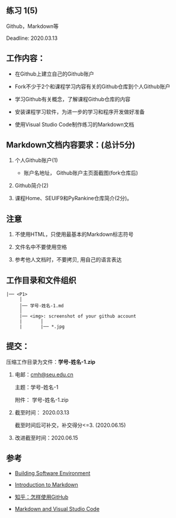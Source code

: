 ## 练习 1(5)
 
Github，Markdown等

Deadline: 2020.03.13

## 工作内容：

* 在Github上建立自己的Github账户

* Fork不少于2个和课程学习内容有关的Github仓库到个人Github账户

* 学习Github有关概念，了解课程Github仓库的内容

* 安装课程学习软件，为进一步的学习和程序开发做好准备

* 使用Visual Studio Code制作练习的Markdown文档

## Markdown文档内容要求：(总计5分)
    
1. 个人Github账户(1)

   * 账户名地址， Github账户主页面截图(fork仓库后)

2. Github简介(2)

3. 课程Home、SEUIF9和PyRankine仓库简介(2分)。

## 注意

1. 不使用HTML，只使用最基本的Markdown标志符号

2. 文件名中不要使用空格

3. 参考他人文档时，不要拷贝, 用自己的语言表达

## 工作目录和文件组织
```text
|── <P1>
     │ 
     │── 学号-姓名-1.md
     │
     |── <img>: screenshot of your github account
     |       │
     |       |── *.jpg 
```  

## 提交：

压缩工作目录为文件：**学号-姓名-1.zip**

1. 电邮：cmh@seu.edu.cn

    主题：学号-姓名-1

    附件： 学号-姓名-1.zip

2. 截至时间： 2020.03.13
   
     截至时间后可补交，补交得分<=3. (2020.06.15)

3. 改进截至时间：2020.06.15


## 参考

* [Building Software Environment](https://github.com/PySEE/home/blob/S2020/guide/BuildingSoftwareEnvironment.md)

* [Introduction to Markdown](https://github.com/PySEE/home/blob/S2020/guide/Introduction2Markdown(Chinese).md)

* [知乎：怎样使用GitHub](http://www.zhihu.com/question/20070065)

* [Markdown and Visual Studio Code](https://code.visualstudio.com/docs/languages/markdown/)